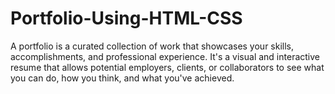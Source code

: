 # Portfolio-Using-HTML-CSS
A portfolio is a curated collection of work that showcases your skills, accomplishments, and professional experience. It's a visual and interactive resume that allows potential employers, clients, or collaborators to see what you can do, how you think, and what you've achieved.
